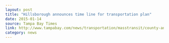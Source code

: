 ```yaml
---
layout: post
title: "Hillsborough announces time line for transportation plan"
date: 2015-01-14
source: Tampa Bay Times
link: http://www.tampabay.com/news/transportation/masstransit/county-announces-time-line-for-transportation-plan/2213700
category: news
---
```


